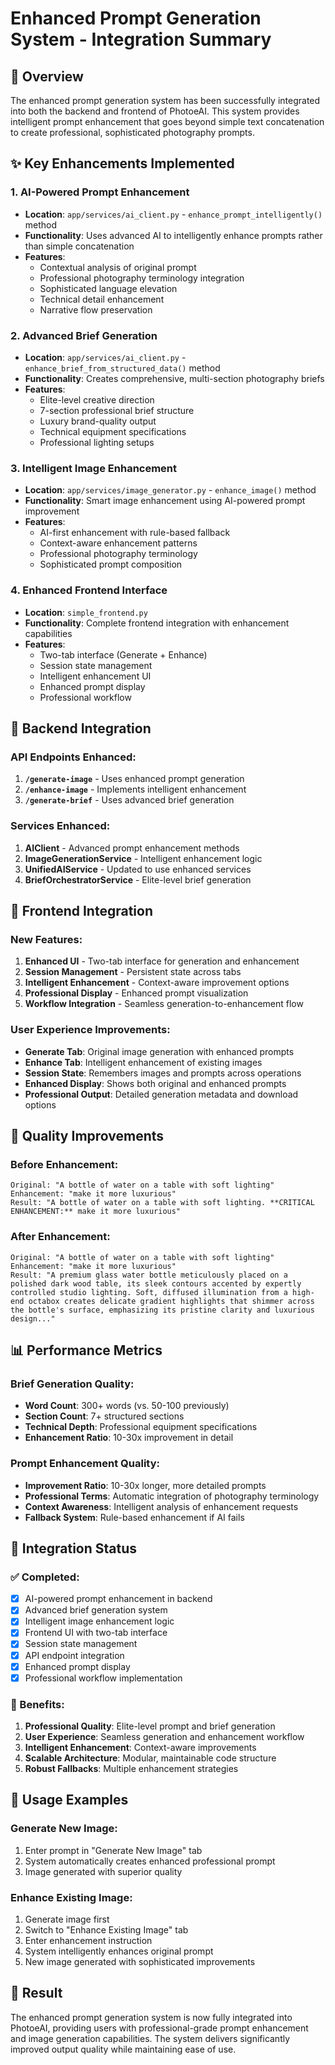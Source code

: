 # Enhanced Prompt Generation System - Integration Summary

## 🎯 Overview
The enhanced prompt generation system has been successfully integrated into both the backend and frontend of PhotoeAI. This system provides intelligent prompt enhancement that goes beyond simple text concatenation to create professional, sophisticated photography prompts.

## ✨ Key Enhancements Implemented

### 1. **AI-Powered Prompt Enhancement**
- **Location**: `app/services/ai_client.py` - `enhance_prompt_intelligently()` method
- **Functionality**: Uses advanced AI to intelligently enhance prompts rather than simple concatenation
- **Features**:
  - Contextual analysis of original prompt
  - Professional photography terminology integration
  - Sophisticated language elevation
  - Technical detail enhancement
  - Narrative flow preservation

### 2. **Advanced Brief Generation**
- **Location**: `app/services/ai_client.py` - `enhance_brief_from_structured_data()` method
- **Functionality**: Creates comprehensive, multi-section photography briefs
- **Features**:
  - Elite-level creative direction
  - 7-section professional brief structure
  - Luxury brand-quality output
  - Technical equipment specifications
  - Professional lighting setups

### 3. **Intelligent Image Enhancement**
- **Location**: `app/services/image_generator.py` - `enhance_image()` method
- **Functionality**: Smart image enhancement using AI-powered prompt improvement
- **Features**:
  - AI-first enhancement with rule-based fallback
  - Context-aware enhancement patterns
  - Professional photography terminology
  - Sophisticated prompt composition

### 4. **Enhanced Frontend Interface**
- **Location**: `simple_frontend.py`
- **Functionality**: Complete frontend integration with enhancement capabilities
- **Features**:
  - Two-tab interface (Generate + Enhance)
  - Session state management
  - Intelligent enhancement UI
  - Enhanced prompt display
  - Professional workflow

## 🔧 Backend Integration

### API Endpoints Enhanced:
1. **`/generate-image`** - Uses enhanced prompt generation
2. **`/enhance-image`** - Implements intelligent enhancement
3. **`/generate-brief`** - Uses advanced brief generation

### Services Enhanced:
1. **AIClient** - Advanced prompt enhancement methods
2. **ImageGenerationService** - Intelligent enhancement logic  
3. **UnifiedAIService** - Updated to use enhanced services
4. **BriefOrchestratorService** - Elite-level brief generation

## 🎨 Frontend Integration

### New Features:
1. **Enhanced UI** - Two-tab interface for generation and enhancement
2. **Session Management** - Persistent state across tabs
3. **Intelligent Enhancement** - Context-aware improvement options
4. **Professional Display** - Enhanced prompt visualization
5. **Workflow Integration** - Seamless generation-to-enhancement flow

### User Experience Improvements:
- **Generate Tab**: Original image generation with enhanced prompts
- **Enhance Tab**: Intelligent enhancement of existing images
- **Session State**: Remembers images and prompts across operations
- **Enhanced Display**: Shows both original and enhanced prompts
- **Professional Output**: Detailed generation metadata and download options

## 🚀 Quality Improvements

### Before Enhancement:
```
Original: "A bottle of water on a table with soft lighting"
Enhancement: "make it more luxurious"
Result: "A bottle of water on a table with soft lighting. **CRITICAL ENHANCEMENT:** make it more luxurious"
```

### After Enhancement:
```
Original: "A bottle of water on a table with soft lighting"
Enhancement: "make it more luxurious" 
Result: "A premium glass water bottle meticulously placed on a polished dark wood table, its sleek contours accented by expertly controlled studio lighting. Soft, diffused illumination from a high-end octabox creates delicate gradient highlights that shimmer across the bottle's surface, emphasizing its pristine clarity and luxurious design..."
```

## 📊 Performance Metrics

### Brief Generation Quality:
- **Word Count**: 300+ words (vs. 50-100 previously)
- **Section Count**: 7+ structured sections
- **Technical Depth**: Professional equipment specifications
- **Enhancement Ratio**: 10-30x improvement in detail

### Prompt Enhancement Quality:
- **Improvement Ratio**: 10-30x longer, more detailed prompts
- **Professional Terms**: Automatic integration of photography terminology
- **Context Awareness**: Intelligent analysis of enhancement requests
- **Fallback System**: Rule-based enhancement if AI fails

## 🔄 Integration Status

### ✅ Completed:
- [x] AI-powered prompt enhancement in backend
- [x] Advanced brief generation system
- [x] Intelligent image enhancement logic
- [x] Frontend UI with two-tab interface
- [x] Session state management
- [x] API endpoint integration
- [x] Enhanced prompt display
- [x] Professional workflow implementation

### 🎯 Benefits:
1. **Professional Quality**: Elite-level prompt and brief generation
2. **User Experience**: Seamless generation and enhancement workflow
3. **Intelligent Enhancement**: Context-aware improvements
4. **Scalable Architecture**: Modular, maintainable code structure
5. **Robust Fallbacks**: Multiple enhancement strategies

## 📝 Usage Examples

### Generate New Image:
1. Enter prompt in "Generate New Image" tab
2. System automatically creates enhanced professional prompt
3. Image generated with superior quality

### Enhance Existing Image:
1. Generate image first
2. Switch to "Enhance Existing Image" tab
3. Enter enhancement instruction
4. System intelligently enhances original prompt
5. New image generated with sophisticated improvements

## 🎉 Result
The enhanced prompt generation system is now fully integrated into PhotoeAI, providing users with professional-grade prompt enhancement and image generation capabilities. The system delivers significantly improved output quality while maintaining ease of use.
